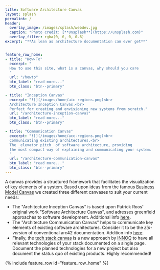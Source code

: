 ```yaml
---
title: Software Architecture Canvas
layout: splash
permalink: /
header:
  overlay_image: /images/splash/webdev.jpg
  caption: "Photo credit: [**Unsplash**](https://unsplash.com)"
  overlay_filter: rgba(0, 0, 0, 0.6)
excerpt: "**As lean as architecture documentation can ever get**"


feature_row_home:
- title: "How-To"
  excerpt: "
  How to use this site, what is a canvas, why should you care
  "
  url: "/howto"
  btn_label: "read more..."
  btn_class: "btn--primary"

- title: "Inception Canvas"
  excerpt: "![](/images/home/aic-regions.png)<br>
  Architecture Inception Canvas.<br>
  Perfect for creating and envisioning new systems from scratch."
  url: "/architecture-inception-canvas"
  btn_label: "read more..."
  btn_class: "btn--primary"

- title: "Communication Canvas"
  excerpt: "![](/images/home/acc-regions.png)<br>
  Communicating existing architectures.<br>
  The _elevator pitch_ of software architecture, providing 
  the most compact way of explaining and communicating your system.
  "
  url: "/architecture-communication-canvas"
  btn_label: "read more..."
  btn_class: "btn--primary"
---
```


A canvas provides a structured framework that facilitates the visualization of key elements of a system.
Based upon ideas from the famous [Business Model Canvas](https://www.strategyzer.com) we created three different canvases
to suit your current needs:

- The "Architecture Inception Canvas" is based upon Patrick Roos' original work "Software Architecture Canvas", and adresses greenfield approaches to software development. Additional info [here](/architecture-inception-canvas).
- The "Architecture Communication Canvas" helps to communicate key elements of existing software architectures. Consider it to be the _zip-version_ of conventional arc42 documentation. Addition info [here](/architecture-communication-canvas).
- Finally, the [tech stack canvas](https://techstackcanvas.io) is a new approach by [INNOQ](https://innoq.com) to have all relevant technologies of your stack documented on a single page. Document the planned technologies for a new project but also document the status quo of existing products. Highly recommended!

{% include feature_row id="feature_row_home" %}
